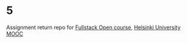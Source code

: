 # 5
Assignment return repo for [Fullstack Open course](https://fullstackopen.com/en/), [Helsinki University MOOC](https://www.mooc.fi/en/#courses)

